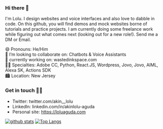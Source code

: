 ### Hi there 👋
I'm Lolu. I design websites and voice interfaces and also love to dabble in code. On this github, you will find demos and mock websites borne of tutorials and practice projects. I am currently doing some freelance work while figuring out what comes next (looking out for a new role!). Send me a DM or Email.



😄 Pronouns: He/Him   
👯 I’m looking to collaborate on: Chatbots & Voice Assistants    
🔭 currently working on: wastedinkspace.com   
🧞‍♂️ Specialties: Adobe CC, Python, React.JS, Wordpress, Jovo, Jovo, AIML, Alexa SK, Actions SDK    
🏙 Location: New Jersey    


### Get in touch 🧚‍♂️
* Twitter: twitter.com/akin__lolu
* LinkedIn: linkedin.com/in/akinlolu-aguda
* Personal site: https://loluaguda.com

[![github stats](https://github-readme-stats.vercel.app/api?username=loagsword&show_icons=true&count_private=true&hide=stars)](https://github.com/loagsword) [![Top Langs](https://github-readme-stats.vercel.app/api/top-langs/?username=loagsword&layout=compact&hide=jupyter%20notebook)](https://github.com/loagsword)




<!--
**loagsword/loagsword** is a ✨ _special_ ✨ repository because its `README.md` (this file) appears on your GitHub profile.

Here are some ideas to get you started:

- 🔭 I’m currently working on ...
- 🌱 I’m currently learning ...
- 👯 I’m looking to collaborate on ...
- 🤔 I’m looking for help with ...
- 💬 Ask me about ...
- 📫 How to reach me: ...
- 😄 Pronouns: ...
- ⚡ Fun fact: ...
-->
 
